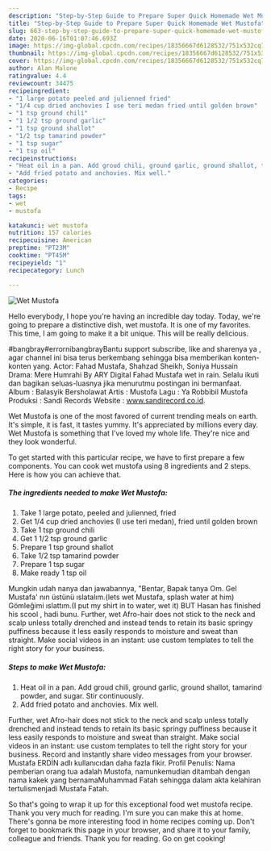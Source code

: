```yaml
---
description: "Step-by-Step Guide to Prepare Super Quick Homemade Wet Mustofa"
title: "Step-by-Step Guide to Prepare Super Quick Homemade Wet Mustofa"
slug: 663-step-by-step-guide-to-prepare-super-quick-homemade-wet-mustofa
date: 2020-06-16T01:07:46.693Z
image: https://img-global.cpcdn.com/recipes/18356667d6128532/751x532cq70/wet-mustofa-recipe-main-photo.jpg
thumbnail: https://img-global.cpcdn.com/recipes/18356667d6128532/751x532cq70/wet-mustofa-recipe-main-photo.jpg
cover: https://img-global.cpcdn.com/recipes/18356667d6128532/751x532cq70/wet-mustofa-recipe-main-photo.jpg
author: Alan Malone
ratingvalue: 4.4
reviewcount: 34475
recipeingredient:
- "1 large potato peeled and julienned fried"
- "1/4 cup dried anchovies I use teri medan fried until golden brown"
- "1 tsp ground chili"
- "1 1/2 tsp ground garlic"
- "1 tsp ground shallot"
- "1/2 tsp tamarind powder"
- "1 tsp sugar"
- "1 tsp oil"
recipeinstructions:
- "Heat oil in a pan. Add groud chili, ground garlic, ground shallot, tamarind powder, and sugar. Stir continuously."
- "Add fried potato and anchovies. Mix well."
categories:
- Recipe
tags:
- wet
- mustofa

katakunci: wet mustofa 
nutrition: 157 calories
recipecuisine: American
preptime: "PT23M"
cooktime: "PT45M"
recipeyield: "1"
recipecategory: Lunch

---
```



![Wet Mustofa](https://img-global.cpcdn.com/recipes/18356667d6128532/751x532cq70/wet-mustofa-recipe-main-photo.jpg)

Hello everybody, I hope you're having an incredible day today. Today, we're going to prepare a distinctive dish, wet mustofa. It is one of my favorites. This time, I am going to make it a bit unique. This will be really delicious.

#bangbray#errornibangbrayBantu support subscribe, like and sharenya ya , agar channel ini bisa terus berkembang sehingga bisa memberikan konten-konten yang. Actor: Fahad Mustafa, Shahzad Sheikh, Soniya Hussain Drama: Mere Humrahi By ARY Digital Fahad Mustafa wet in rain. Selalu ikuti dan bagikan seluas-luasnya jika menurutmu postingan ini bermanfaat. Album : Balasyik Bersholawat Artis : Mustofa Lagu : Ya Robbibil Mustofa Produksi : Sandi Records Website : www.sandirecord.co.id.

Wet Mustofa is one of the most favored of current trending meals on earth. It's simple, it is fast, it tastes yummy. It's appreciated by millions every day. Wet Mustofa is something that I've loved my whole life. They're nice and they look wonderful.


To get started with this particular recipe, we have to first prepare a few components. You can cook wet mustofa using 8 ingredients and 2 steps. Here is how you can achieve that.

<!--inarticleads1-->

##### The ingredients needed to make Wet Mustofa:

1. Take 1 large potato, peeled and julienned, fried
1. Get 1/4 cup dried anchovies (I use teri medan), fried until golden brown
1. Take 1 tsp ground chili
1. Get 1 1/2 tsp ground garlic
1. Prepare 1 tsp ground shallot
1. Take 1/2 tsp tamarind powder
1. Prepare 1 tsp sugar
1. Make ready 1 tsp oil


Mungkin udah nanya dan jawabannya, &#34;Bentar, Bapak tanya Om. Gel Mustafa&#39; nın üstünü ıslatalım.(lets wet Mustafa, splash water at him) Gömleğimi ıslattım.(I put my shirt in to water, wet it) BUT Hasan has finished his scool , hadi bunu. Further, wet Afro-hair does not stick to the neck and scalp unless totally drenched and instead tends to retain its basic springy puffiness because it less easily responds to moisture and sweat than straight. Make social videos in an instant: use custom templates to tell the right story for your business. 

<!--inarticleads2-->

##### Steps to make Wet Mustofa:

1. Heat oil in a pan. Add groud chili, ground garlic, ground shallot, tamarind powder, and sugar. Stir continuously.
1. Add fried potato and anchovies. Mix well.


Further, wet Afro-hair does not stick to the neck and scalp unless totally drenched and instead tends to retain its basic springy puffiness because it less easily responds to moisture and sweat than straight. Make social videos in an instant: use custom templates to tell the right story for your business. Record and instantly share video messages from your browser. Mustafa ERDİN adlı kullanıcıdan daha fazla fikir. Profil Penulis: Nama pemberian orang tua adalah Mustofa, namunkemudian ditambah dengan nama kakek yang bernamaMuhammad Fatah sehingga dalam akta kelahiran tertulismenjadi Mustafa Fatah. 

So that's going to wrap it up for this exceptional food wet mustofa recipe. Thank you very much for reading. I'm sure you can make this at home. There's gonna be more interesting food in home recipes coming up. Don't forget to bookmark this page in your browser, and share it to your family, colleague and friends. Thank you for reading. Go on get cooking!
